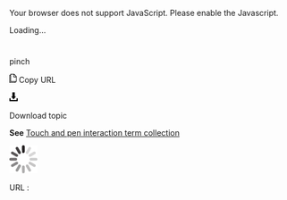 Your browser does not support JavaScript. Please enable the Javascript.

Loading...

# 

pinch

![Copy URL](pinch_files/Copy.png)
Copy URL

![Download](pinch_files/Download.png)

Download topic

**See** [Touch and pen interaction term collection](https://worldready.cloudapp.net/Styleguide/Read?id=2700&topicid=29032)

![In progress](pinch_files/activity-large.gif)

URL :
